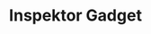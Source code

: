 ---
title: 'Inspektor Gadget'
link: https://kinvolk.github.io/inspektor-gadget/
logo: '/media/brand-logo.svg'
logo_bg_img: 'product-bg-1'
tagline: ''
description: A collection of eBPF-based _gadgets_ to debug and inspect Kubernetes apps and resources
hero:
  merge: true # Will merge these hero definitions into this section pages
  style:
    class: header-bg-ig
    bgcolor: '#34002C'
    fgcolor: '#EC83AB'
    titlecolor: '#EC83AB'
    descriptioncolor: white
quick_features:
  title: The Inspektor has arrived
  description: All the tools you need to investigate your cluster's toughest issues 
  shape_color: '#FEEAEF'
  icon_color: '#F72E5C'
  features:
    - text: Expanding BPF usage from single nodes to across the entire cluster
      icon: expand
      shape: shape-blue-1
    - text: Maps low-level Linux resources to high-level Kubernetes concepts
      icon: layers
      shape: shape-blue-2
    - text: Use stand-alone or integrate into your own tooling
      shape: shape-blue-3 
      icon: integration
features:
  - title: eBPF-based tooling for investigating the toughest Kubernetes issues
    icon: inspektor-gadget-feature.svg
    feature_matrix: gadgets.yml
    style:
      fgcolor: '#EC83AB'
      bgcolor: '#34002C'
    description: 'Inspektor Gadget provides a wide selection of BPF tools to dig deep into your Kubernetes cluster'
    feature_matrix:
      data: gadgets
      title: The Gadgets
      learn_more_link: https://www.inspektor-gadget.io/docs/latest/gadgets/
      description: Find information about all the Inspektor Gadget gadgets organized into their corrosponding categories
---